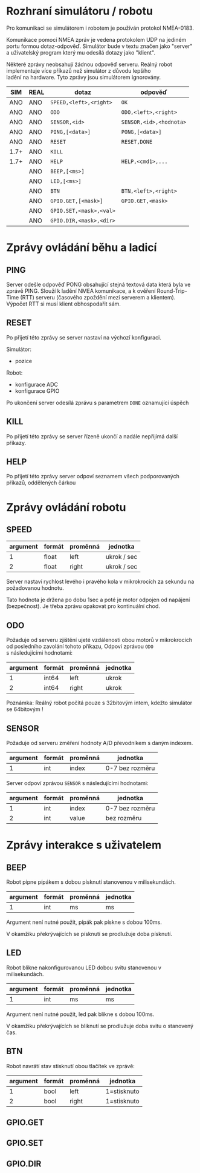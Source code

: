 # Rozhraní simulátoru / robotu

Pro komunikaci se simulátorem i robotem je používán protokol NMEA-0183.

Komunikace pomocí NMEA zpráv je vedena protokolem UDP na jediném portu formou dotaz-odpověď. Simulátor bude v textu značen 
jako "server" a uživatelský program který mu odesílá dotazy jako "klient".

Některé zprávy neobsahují žádnou odpověď serveru. Reálný robot implementuje více příkazů než simulátor z důvodu lepšího   
ladění na hardware. Tyto zprávy jsou simulátorem ignorovány.

| SIM  | REAL| dotaz                  | odpověď                |
|------|-----|----------------------- |----------------------- |
| ANO  | ANO | `SPEED,<left>,<right>` | `OK`                   |
| ANO  | ANO | `ODO`                  | `ODO,<left>,<right>`   |
| ANO  | ANO | `SENSOR,<id>`          | `SENSOR,<id>,<hodnota>`|
| ANO  | ANO | `PING,[<data>]`        | `PONG,[<data>]`        |
| ANO  | ANO | `RESET`                | `RESET,DONE`           |
| 1.7+ | ANO | `KILL`                 |                        |
| 1.7+ | ANO | `HELP`                 | `HELP,<cmd1>,...`      |
|      | ANO | `BEEP,[<ms>]`          |                        |
|      | ANO | `LED,[<ms>]`           |                        |
|      | ANO | `BTN`                  | `BTN,<left>,<right>`   |
|      | ANO | `GPIO.GET,[<mask>]`    | `GPIO.GET,<mask>`      |
|      | ANO | `GPIO.SET,<mask>,<val>`|                        |
|      | ANO | `GPIO.DIR,<mask>,<dir>`|                        |

# Zprávy ovládání běhu a ladicí

## PING

Server odešle odpověď PONG obsahující stejná textová data která byla ve zprávě PING. Slouží k ladění NMEA komunikace, a k 
ověření Round-Trip-Time (RTT) serveru (časového zpoždění mezi serverem a klientem). Výpočet RTT si musí klient obhospodařit
sám.

## RESET

Po přijetí této zprávy se server nastaví na výchozí konfiguraci. 

Simulátor:
 * pozice

Robot:
 * konfigurace ADC
 * konfigurace GPIO

Po ukončení server odesílá zprávu s parametrem `DONE` oznamující úspěch

## KILL

Po přijetí této zprávy se server řízeně ukončí a nadále nepřijímá další příkazy.

## HELP

Po přijetí této zprávy server odpoví seznamem všech podporovaných příkazů, oddělených čárkou

# Zprávy ovládání robotu

## SPEED

| argument | formát | proměnná | jednotka    | 
|----------|--------|----------|-------------|
|        1 | float  | left     | ukrok / sec |
|        2 | float  | right    | ukrok / sec |

Server nastaví rychlost levého i pravého kola v mikrokrocích za sekundu na požadovanou hodnotu. 

Tato hodnota je držena po dobu 1sec a poté je motor odpojen od napájení (bezpečnost). Je třeba zprávu opakovat pro kontinuální chod.

## ODO

Požaduje od serveru zjištění ujeté vzdálenosti obou motorů v mikrokrocích od posledního zavolání tohoto příkazu, Odpoví zprávou `ODO`   
s následujícími hodnotami:

| argument | formát| proměnná| jednotka   | 
|----------|-------|---------|------------|
|        1 | int64 | left    | ukrok      |
|        2 | int64 | right   | ukrok      |

Poznámka: Reálný robot počítá pouze s 32bitovým intem, kdežto simulátor se 64bitovým !

## SENSOR

Požaduje od serveru změření hodnoty A/D převodníkem s daným indexem. 

| argument | formát| proměnná| jednotka        | 
|----------|-------|---------|-----------------|
|        1 | int   | index   | 0-7 bez rozměru |

Server odpoví zprávou `SENSOR` s následujícími hodnotami:

| argument | formát| proměnná| jednotka       | 
|----------|-------|---------|----------------|
|        1 | int   | index   | 0-7 bez rozměru|
|        2 | int   | value   | bez rozměru    |

# Zprávy interakce s uživatelem

## BEEP

Robot pípne pípákem s dobou písknutí stanovenou v milisekundách.

| argument | formát| proměnná| jednotka   | 
|----------|-------|---------|------------|
|        1 | int   | ms      | ms         |

Argument není nutné použit, pípák pak pískne s dobou 100ms.

V okamžiku překrývajících se písknutí se prodlužuje doba písknutí.

## LED

Robot blikne nakonfigurovanou LED dobou svitu stanovenou v milisekundách.

| argument | formát| proměnná| jednotka   | 
|----------|-------|---------|------------|
|        1 | int   | ms      | ms         |

Argument není nutné použit, led pak blikne s dobou 100ms.

V okamžiku překrývajících se bliknutí se prodlužuje doba svitu o stanovený čas.

## BTN

Robot navrátí stav stisknutí obou tlačítek ve zprávě: 

| argument | formát| proměnná| jednotka    | 
|----------|-------|---------|-------------|
|        1 | bool  | left    | 1=stisknuto |
|        2 | bool  | right   | 1=stisknuto |

## GPIO.GET

## GPIO.SET

## GPIO.DIR